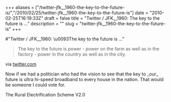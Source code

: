 +++
aliases = ["/twitter-jfk__1960-the-key-to-the-future-is/","/2010/02/25/twitter-jfk__1960-the-key-to-the-future-is"]
date = "2010-02-25T16:19:33Z"
draft = false
title = "Twitter / JFK__1960: The key to the future is ..."
description = ""
slug = "twitter-jfk__1960-the-key-to-the-future-is"
+++

#"Twitter / JFK__1960: \u0093The key to the future is ..."


 <div class="posterous_bookmarklet_entry">
 <blockquote class="posterous_short_quote">The key to the future is power - power on the farm as well as in the factory - power in the country as well as in the city.</blockquote>

<div class="posterous_quote_citation">via <a href="http://twitter.com/JFK__1960/status/9630636520">twitter.com</a></div>
 <p>Now if we had a politician who had the vision to see that the key to _our_ future is ultra hi-speed broadband to every house in the nation. That would be someone I could vote for.
</p><p>The Rural Electrification Scheme V2.0</p></div>
 